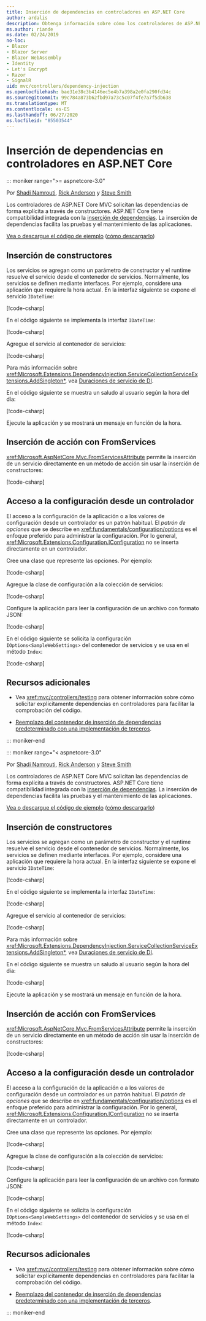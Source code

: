 ```yaml
---
title: Inserción de dependencias en controladores en ASP.NET Core
author: ardalis
description: Obtenga información sobre cómo los controladores de ASP.NET Core MVC solicitan sus dependencias explícitamente a través de sus constructores por medio de la inserción de dependencias en ASP.NET Core.
ms.author: riande
ms.date: 02/24/2019
no-loc:
- Blazor
- Blazor Server
- Blazor WebAssembly
- Identity
- Let's Encrypt
- Razor
- SignalR
uid: mvc/controllers/dependency-injection
ms.openlocfilehash: bae31e38c3b4146ec5e4b7a398a2e0fa290fd34c
ms.sourcegitcommit: 99c784a873b62fbd97a73c5c07f4fe7a7f5db638
ms.translationtype: MT
ms.contentlocale: es-ES
ms.lasthandoff: 06/27/2020
ms.locfileid: "85503544"
---
```

# <a name="dependency-injection-into-controllers-in-aspnet-core"></a>Inserción de dependencias en controladores en ASP.NET Core

::: moniker range=">= aspnetcore-3.0"

Por [Shadi Namrouti](https://github.com/shadinamrouti), [Rick Anderson](https://twitter.com/RickAndMSFT) y [Steve Smith](https://github.com/ardalis)

Los controladores de ASP.NET Core MVC solicitan las dependencias de forma explícita a través de constructores. ASP.NET Core tiene compatibilidad integrada con la [inserción de dependencias](xref:fundamentals/dependency-injection). La inserción de dependencias facilita las pruebas y el mantenimiento de las aplicaciones.

[Vea o descargue el código de ejemplo](https://github.com/dotnet/AspNetCore.Docs/tree/master/aspnetcore/mvc/controllers/dependency-injection/sample) ([cómo descargarlo](xref:index#how-to-download-a-sample))

## <a name="constructor-injection"></a>Inserción de constructores

Los servicios se agregan como un parámetro de constructor y el runtime resuelve el servicio desde el contenedor de servicios. Normalmente, los servicios se definen mediante interfaces. Por ejemplo, considere una aplicación que requiere la hora actual. En la interfaz siguiente se expone el servicio `IDateTime`:

[!code-csharp[](dependency-injection/3.1sample/ControllerDI/Interfaces/IDateTime.cs?name=snippet)]

En el código siguiente se implementa la interfaz `IDateTime`:

[!code-csharp[](dependency-injection/3.1sample/ControllerDI/Services/SystemDateTime.cs?name=snippet)]

Agregue el servicio al contenedor de servicios:

[!code-csharp[](dependency-injection/3.1sample/ControllerDI/Startup1.cs?name=snippet&highlight=3)]

Para más información sobre <xref:Microsoft.Extensions.DependencyInjection.ServiceCollectionServiceExtensions.AddSingleton*>, vea [Duraciones de servicio de DI](xref:fundamentals/dependency-injection#service-lifetimes).

En el código siguiente se muestra un saludo al usuario según la hora del día:

[!code-csharp[](dependency-injection/3.1sample/ControllerDI/Controllers/HomeController.cs?name=snippet)]

Ejecute la aplicación y se mostrará un mensaje en función de la hora.

## <a name="action-injection-with-fromservices"></a>Inserción de acción con FromServices

<xref:Microsoft.AspNetCore.Mvc.FromServicesAttribute> permite la inserción de un servicio directamente en un método de acción sin usar la inserción de constructores:

[!code-csharp[](dependency-injection/3.1sample/ControllerDI/Controllers/HomeController.cs?name=snippet2)]

## <a name="access-settings-from-a-controller"></a>Acceso a la configuración desde un controlador

El acceso a la configuración de la aplicación o a los valores de configuración desde un controlador es un patrón habitual. El *patrón de opciones* que se describe en <xref:fundamentals/configuration/options> es el enfoque preferido para administrar la configuración. Por lo general, <xref:Microsoft.Extensions.Configuration.IConfiguration> no se inserta directamente en un controlador.

Cree una clase que represente las opciones. Por ejemplo:

[!code-csharp[](dependency-injection/3.1sample/ControllerDI/Models/SampleWebSettings.cs?name=snippet)]

Agregue la clase de configuración a la colección de servicios:

[!code-csharp[](dependency-injection/3.1sample/ControllerDI/Startup.cs?highlight=4&name=snippet1)]

Configure la aplicación para leer la configuración de un archivo con formato JSON:

[!code-csharp[](dependency-injection/3.1sample/ControllerDI/Program.cs?name=snippet&range=10-15)]

En el código siguiente se solicita la configuración `IOptions<SampleWebSettings>` del contenedor de servicios y se usa en el método `Index`:

[!code-csharp[](dependency-injection/3.1sample/ControllerDI/Controllers/SettingsController.cs?name=snippet)]

## <a name="additional-resources"></a>Recursos adicionales

* Vea <xref:mvc/controllers/testing> para obtener información sobre cómo solicitar explícitamente dependencias en controladores para facilitar la comprobación del código.

* [Reemplazo del contenedor de inserción de dependencias predeterminado con una implementación de terceros](xref:fundamentals/dependency-injection#default-service-container-replacement).

::: moniker-end

::: moniker range="< aspnetcore-3.0"

Por [Shadi Namrouti](https://github.com/shadinamrouti), [Rick Anderson](https://twitter.com/RickAndMSFT) y [Steve Smith](https://github.com/ardalis)

Los controladores de ASP.NET Core MVC solicitan las dependencias de forma explícita a través de constructores. ASP.NET Core tiene compatibilidad integrada con la [inserción de dependencias](xref:fundamentals/dependency-injection). La inserción de dependencias facilita las pruebas y el mantenimiento de las aplicaciones.

[Vea o descargue el código de ejemplo](https://github.com/dotnet/AspNetCore.Docs/tree/master/aspnetcore/mvc/controllers/dependency-injection/sample) ([cómo descargarlo](xref:index#how-to-download-a-sample))

## <a name="constructor-injection"></a>Inserción de constructores

Los servicios se agregan como un parámetro de constructor y el runtime resuelve el servicio desde el contenedor de servicios. Normalmente, los servicios se definen mediante interfaces. Por ejemplo, considere una aplicación que requiere la hora actual. En la interfaz siguiente se expone el servicio `IDateTime`:

[!code-csharp[](dependency-injection/sample/ControllerDI/Interfaces/IDateTime.cs?name=snippet)]

En el código siguiente se implementa la interfaz `IDateTime`:

[!code-csharp[](dependency-injection/sample/ControllerDI/Services/SystemDateTime.cs?name=snippet)]

Agregue el servicio al contenedor de servicios:

[!code-csharp[](dependency-injection/sample/ControllerDI/Startup1.cs?name=snippet&highlight=3)]

Para más información sobre <xref:Microsoft.Extensions.DependencyInjection.ServiceCollectionServiceExtensions.AddSingleton*>, vea [Duraciones de servicio de DI](xref:fundamentals/dependency-injection#service-lifetimes).

En el código siguiente se muestra un saludo al usuario según la hora del día:

[!code-csharp[](dependency-injection/sample/ControllerDI/Controllers/HomeController.cs?name=snippet)]

Ejecute la aplicación y se mostrará un mensaje en función de la hora.

## <a name="action-injection-with-fromservices"></a>Inserción de acción con FromServices

<xref:Microsoft.AspNetCore.Mvc.FromServicesAttribute> permite la inserción de un servicio directamente en un método de acción sin usar la inserción de constructores:

[!code-csharp[](dependency-injection/sample/ControllerDI/Controllers/HomeController.cs?name=snippet2)]

## <a name="access-settings-from-a-controller"></a>Acceso a la configuración desde un controlador

El acceso a la configuración de la aplicación o a los valores de configuración desde un controlador es un patrón habitual. El *patrón de opciones* que se describe en <xref:fundamentals/configuration/options> es el enfoque preferido para administrar la configuración. Por lo general, <xref:Microsoft.Extensions.Configuration.IConfiguration> no se inserta directamente en un controlador.

Cree una clase que represente las opciones. Por ejemplo:

[!code-csharp[](dependency-injection/sample/ControllerDI/Models/SampleWebSettings.cs?name=snippet)]

Agregue la clase de configuración a la colección de servicios:

[!code-csharp[](dependency-injection/sample/ControllerDI/Startup.cs?highlight=4&name=snippet1)]

Configure la aplicación para leer la configuración de un archivo con formato JSON:

[!code-csharp[](dependency-injection/sample/ControllerDI/Program.cs?name=snippet&range=10-15)]

En el código siguiente se solicita la configuración `IOptions<SampleWebSettings>` del contenedor de servicios y se usa en el método `Index`:

[!code-csharp[](dependency-injection/sample/ControllerDI/Controllers/SettingsController.cs?name=snippet)]

## <a name="additional-resources"></a>Recursos adicionales

* Vea <xref:mvc/controllers/testing> para obtener información sobre cómo solicitar explícitamente dependencias en controladores para facilitar la comprobación del código.

* [Reemplazo del contenedor de inserción de dependencias predeterminado con una implementación de terceros](xref:fundamentals/dependency-injection#default-service-container-replacement).

::: moniker-end